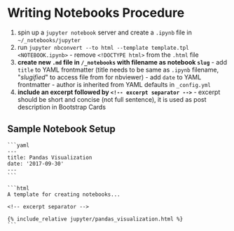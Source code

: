 # Writing Notebooks Procedure

  1. spin up a `jupyter notebook` server and create a `.ipynb` file in `~/_notebooks/jupyter`
  2. run `jupyter nbconvert --to html --template template.tpl <NOTEBOOK.ipynb>`
    - remove `<!DOCTYPE html>` from the `.html` file
  3. **create new `.md` file in `/_notebooks` with filename as notebook `slug`**
    - add `title` to YAML frontmatter (title needs to be same as `.ipynb` filename, "*slugified*" to access file from for nbviewer)
    - add `date` to YAML frontmatter
    - author is inherited from YAML defaults in `_config.yml`
  4. **include an excerpt followed by `<!-- excerpt separator -->`**
    - excerpt should be short and concise (not full sentence), it is used as post description in Bootstrap Cards

## Sample Notebook Setup

    ```yaml
    ---
    title: Pandas Visualization
    date: '2017-09-30'
    ---
    ```

    ```html
    A template for creating notebooks...

    <!-- excerpt separator -->

    {% include_relative jupyter/pandas_visualization.html %}
    ```
